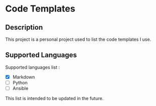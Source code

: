 # Code Templates

## Description

This project is a personal project used to list the code templates I use.

## Supported Languages

Supported languages list :

- [x] Markdown
- [ ] Python
- [ ] Ansible

This list is intended to be updated in the future.
